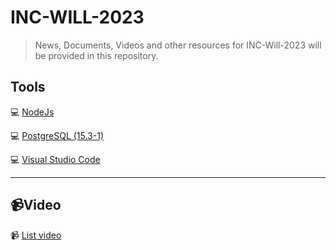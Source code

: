 # INC-WILL-2023

> News, Documents, Videos and other resources for INC-Will-2023 will be provided in this repository.

## Tools

:computer: [NodeJs](https://nodejs.org/en)

:computer: [PostgreSQL (15.3-1)](https://www.postgresql.org/download/)

:computer: [Visual Studio Code](https://code.visualstudio.com/)

---

## :video_camera:Video

:video_camera: [List video](https://drive.google.com/drive/folders/1NVBCgOOd-o96tdjy9n2p424FiZyCidJK?usp=sharing)
